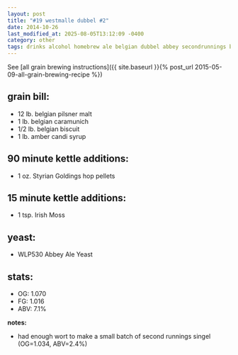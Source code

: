 ```yaml
---
layout: post
title: "#19 westmalle dubbel #2"
date: 2014-10-26
last_modified_at: 2025-08-05T13:12:09 -0400
category: other
tags: drinks alcohol homebrew ale belgian dubbel abbey secondrunnings beer
---
```

See  [all grain brewing instructions]({{ site.baseurl }}{% post_url 2015-05-09-all-grain-brewing-recipe %})

## grain bill:
* 12 lb. belgian pilsner malt
* 1 lb. belgian caramunich
* 1/2 lb. belgian biscuit
* 1 lb. amber candi syrup

## 90 minute kettle additions:
* 1 oz. Styrian Goldings hop pellets

## 15 minute kettle additions:
* 1 tsp. Irish Moss

## yeast:
* WLP530 Abbey Ale Yeast

## stats:
* OG: 1.070
* FG: 1.016
* ABV: 7.1% 

**notes:**
* had enough wort to make a small batch of second runnings singel (OG=1.034, ABV=2.4%)
